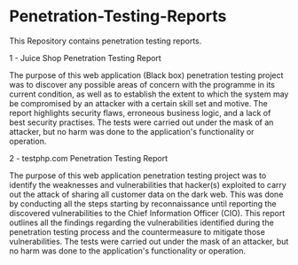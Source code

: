 # Penetration-Testing-Reports

This Repository contains penetration testing reports.

1 - Juice Shop Penetration Testing Report

The purpose of this web application (Black box) penetration testing project was to discover any possible areas of concern with the programme in its current condition, as well as to establish the extent to which the system may be compromised by an attacker with a certain skill set and motive. The report highlights security flaws, erroneous business logic, and a lack of best security practises. The tests were carried out under the mask of an attacker, but no harm was done to the application's functionality or operation.

2 - testphp.com Penetration Testing Report

The purpose of this web application penetration testing project was to identify the weaknesses and vulnerabilities that hacker(s) exploited to carry out the attack of sharing all customer data on the dark web. This was done by conducting all the steps starting by reconnaissance until reporting the discovered vulnerabilities to the Chief Information Officer (CIO). This report outlines all the findings regarding the vulnerabilities identified during the penetration testing process and the countermeasure to mitigate those vulnerabilities. The tests were carried out under the mask of an attacker, but no harm was done to the application's functionality or operation.
